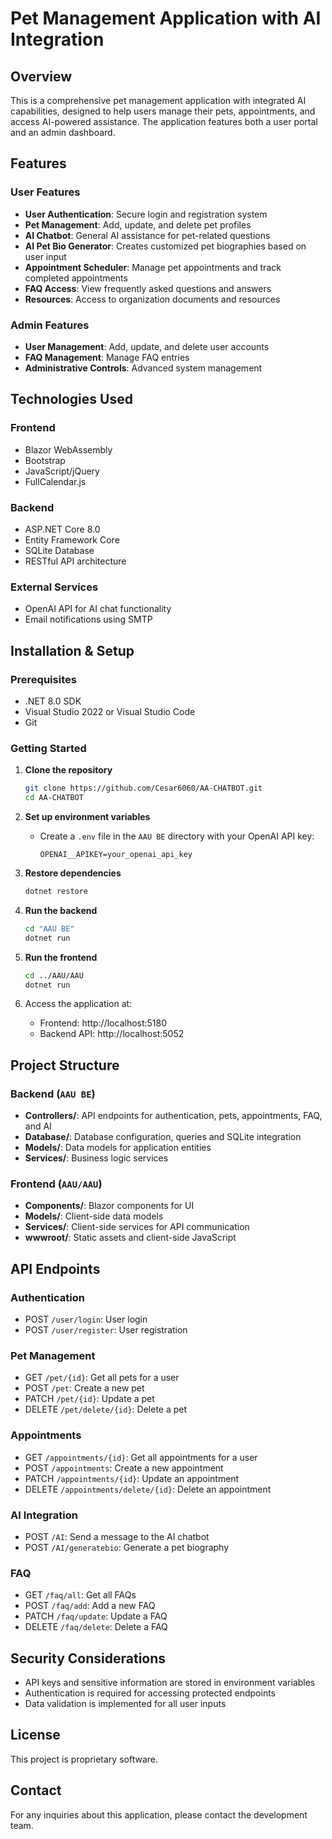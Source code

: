 # Pet Management Application with AI Integration

## Overview

This is a comprehensive pet management application with integrated AI capabilities, designed to help users manage their pets, appointments, and access AI-powered assistance. The application features both a user portal and an admin dashboard.

## Features

### User Features

- **User Authentication**: Secure login and registration system
- **Pet Management**: Add, update, and delete pet profiles
- **AI Chatbot**: General AI assistance for pet-related questions
- **AI Pet Bio Generator**: Creates customized pet biographies based on user input
- **Appointment Scheduler**: Manage pet appointments and track completed appointments
- **FAQ Access**: View frequently asked questions and answers
- **Resources**: Access to organization documents and resources

### Admin Features

- **User Management**: Add, update, and delete user accounts
- **FAQ Management**: Manage FAQ entries
- **Administrative Controls**: Advanced system management

## Technologies Used

### Frontend

- Blazor WebAssembly
- Bootstrap
- JavaScript/jQuery
- FullCalendar.js

### Backend

- ASP.NET Core 8.0
- Entity Framework Core
- SQLite Database
- RESTful API architecture

### External Services

- OpenAI API for AI chat functionality
- Email notifications using SMTP

## Installation & Setup

### Prerequisites

- .NET 8.0 SDK
- Visual Studio 2022 or Visual Studio Code
- Git

### Getting Started

1. **Clone the repository**

   ```bash
   git clone https://github.com/Cesar6060/AA-CHATBOT.git
   cd AA-CHATBOT
   ```

2. **Set up environment variables**

   - Create a `.env` file in the `AAU BE` directory with your OpenAI API key:
     ```
     OPENAI__APIKEY=your_openai_api_key
     ```

3. **Restore dependencies**

   ```bash
   dotnet restore
   ```

4. **Run the backend**

   ```bash
   cd "AAU BE"
   dotnet run
   ```

5. **Run the frontend**

   ```bash
   cd ../AAU/AAU
   dotnet run
   ```

6. Access the application at:
   - Frontend: http://localhost:5180
   - Backend API: http://localhost:5052

## Project Structure

### Backend (`AAU BE`)

- **Controllers/**: API endpoints for authentication, pets, appointments, FAQ, and AI
- **Database/**: Database configuration, queries and SQLite integration
- **Models/**: Data models for application entities
- **Services/**: Business logic services

### Frontend (`AAU/AAU`)

- **Components/**: Blazor components for UI
- **Models/**: Client-side data models
- **Services/**: Client-side services for API communication
- **wwwroot/**: Static assets and client-side JavaScript

## API Endpoints

### Authentication

- POST `/user/login`: User login
- POST `/user/register`: User registration

### Pet Management

- GET `/pet/{id}`: Get all pets for a user
- POST `/pet`: Create a new pet
- PATCH `/pet/{id}`: Update a pet
- DELETE `/pet/delete/{id}`: Delete a pet

### Appointments

- GET `/appointments/{id}`: Get all appointments for a user
- POST `/appointments`: Create a new appointment
- PATCH `/appointments/{id}`: Update an appointment
- DELETE `/appointments/delete/{id}`: Delete an appointment

### AI Integration

- POST `/AI`: Send a message to the AI chatbot
- POST `/AI/generatebio`: Generate a pet biography

### FAQ

- GET `/faq/all`: Get all FAQs
- POST `/faq/add`: Add a new FAQ
- PATCH `/faq/update`: Update a FAQ
- DELETE `/faq/delete`: Delete a FAQ

## Security Considerations

- API keys and sensitive information are stored in environment variables
- Authentication is required for accessing protected endpoints
- Data validation is implemented for all user inputs

## License

This project is proprietary software.

## Contact

For any inquiries about this application, please contact the development team.
